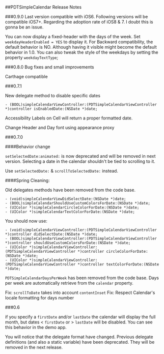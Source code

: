 ##PDTSimpleCalendar Release Notes

###0.9.0
Last version compatible with iOS6. Following versions will be compatible iOS7+. Regarding the adoption rate of iOS8 & 7. I doubt this is gonna be an issue.

You can now display a fixed-header with the days of the week. Set `weekdayHeaderEnabled = YES` to display it. For Backward compatibility, the default behavior is NO. Although having it visible might become the default behavior in 1.0.
You can also tweak the style of the weekdays by setting the property `weekdayTextType`;

###0.8.0
Bug fixes and small improvements

Carthage compatible

###0.7.1

New delegate method to disable specific dates

`- (BOOL)simpleCalendarViewController:(PDTSimpleCalendarViewController *)controller isEnabledDate:(NSDate *)date;`

Accessibility Labels on Cell will return a proper formatted date.

Change Header and Day font using appearance proxy

###0.7.0

####Behavior change

`setSelectedDate:animated:` is now deprecated and will be removed in next version. Selecting a date in the calendar shouldn't be tied to scrolling to it.

Use `setSelectedDate:` & `scrollToSelectedDate:` instead.

####Spring Cleaning:

Old delegates methods have been removed from the code base.

````
- (void)simpleCalendarViewDidSelectDate:(NSDate *)date;
- (BOOL)simpleCalendarShouldUseCustomColorsForDate:(NSDate *)date;
- (UIColor *)simpleCalendarCircleColorForDate:(NSDate *)date;
- (UIColor *)simpleCalendarTextColorForDate:(NSDate *)date;
````

You should now use:

````
- (void)simpleCalendarViewController:(PDTSimpleCalendarViewController *)controller didSelectDate:(NSDate *)date;
- (BOOL)simpleCalendarViewController:(PDTSimpleCalendarViewController *)controller shouldUseCustomColorsForDate:(NSDate *)date;
- (UIColor *)simpleCalendarViewController:(PDTSimpleCalendarViewController *)controller circleColorForDate:(NSDate *)date;
- (UIColor *)simpleCalendarViewController:(PDTSimpleCalendarViewController *)controller textColorForDate:(NSDate *)date;
````

`PDTSimpleCalendarDaysPerWeek` has been removed from the code base. Days per week are automatically retrieve from the `calendar` property.

Fix: `scrollToDate` takes into account `contentInset`
Fix: Respect Calendar's locale formatting for days number

###0.6

if you specify a `firstDate` and/or `lastDate` the calendar will display the full month, but dates < `firstDate` or > `lastDate` will be disabled. You can see this behavior in the demo app.

You will notice that the delegate format have changed. Previous delegate definitions (and also a static variable) have been deprecated. They will be removed in the next release.
